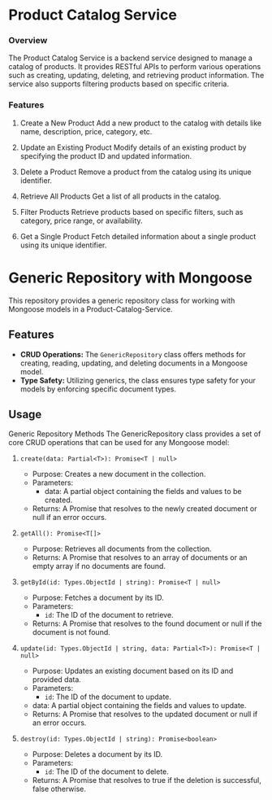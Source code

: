 # Product Catalog Service

### Overview

The Product Catalog Service is a backend service designed to manage a catalog of products. It provides RESTful APIs to perform various operations such as creating, updating, deleting, and retrieving product information. The service also supports filtering products based on specific criteria.

### Features

1. Create a New Product
   Add a new product to the catalog with details like name, description, price, category, etc.

2. Update an Existing Product
   Modify details of an existing product by specifying the product ID and updated information.

3. Delete a Product
   Remove a product from the catalog using its unique identifier.

4. Retrieve All Products
   Get a list of all products in the catalog.

5. Filter Products
   Retrieve products based on specific filters, such as category, price range, or availability.

6. Get a Single Product
   Fetch detailed information about a single product using its unique identifier.

# Generic Repository with Mongoose

This repository provides a generic repository class for working with Mongoose models in a Product-Catalog-Service.

## Features

* **CRUD Operations:** The `GenericRepository` class offers methods for creating, reading, updating, and deleting documents in a Mongoose model.
* **Type Safety:** Utilizing generics, the class ensures type safety for your models by enforcing specific document types.

## Usage

Generic Repository Methods
The GenericRepository class provides a set of core CRUD operations that can be used for any Mongoose model:

1. `create(data: Partial<T>): Promise<T | null>`
   - Purpose: Creates a new document in the collection.
   - Parameters:
      - data: A partial object containing the fields and values to be created.
   - Returns: A Promise that resolves to the newly created document or null if an error occurs.

2. `getAll(): Promise<T[]>`
   - Purpose: Retrieves all documents from the collection.
   - Returns: A Promise that resolves to an array of documents or an empty array if no documents are found.

3. `getById(id: Types.ObjectId | string): Promise<T | null>`
   - Purpose: Fetches a document by its ID.
   - Parameters:
      - `id`: The ID of the document to retrieve.
   - Returns: A Promise that resolves to the found document or null if the document is not found.

4. `update(id: Types.ObjectId | string, data: Partial<T>): Promise<T | null>`
   - Purpose: Updates an existing document based on its ID and provided data.
   - Parameters:
      - `id`: The ID of the document to update.
   - data: A partial object containing the fields and values to update.
   - Returns: A Promise that resolves to the updated document or null if an error occurs.
5. `destroy(id: Types.ObjectId | string): Promise<boolean>`
   - Purpose: Deletes a document by its ID.
   - Parameters:
      - `id`: The ID of the document to delete.
   - Returns: A Promise that resolves to true if the deletion is successful, false otherwise.